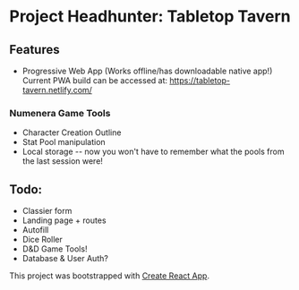 # Project Headhunter: Tabletop Tavern

## Features
- Progressive Web App (Works offline/has downloadable native app!)
Current PWA build can be accessed at: https://tabletop-tavern.netlify.com/

### Numenera Game Tools
- Character Creation Outline
- Stat Pool manipulation
- Local storage -- now you won't have to remember what the pools from the last session were!

## Todo:
- Classier form
- Landing page + routes
- Autofill
- Dice Roller
- D&D Game Tools!
- Database & User Auth?


This project was bootstrapped with [Create React App](https://github.com/facebook/create-react-app).
